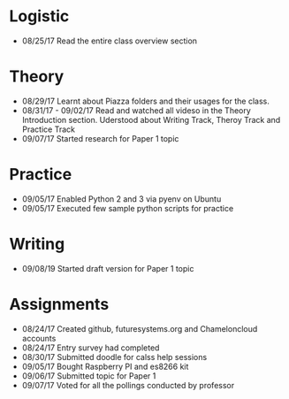 # Logistic

* 08/25/17 Read the entire class overview section 

# Theory

* 08/29/17 Learnt about Piazza folders and their usages for the class.
* 08/31/17 - 09/02/17 Read and watched all videso in the Theory Introduction section. Uderstood about Writing Track, Theroy Track and Practice Track
* 09/07/17 Started research for Paper 1 topic

# Practice

* 09/05/17 Enabled Python 2 and 3 via pyenv on Ubuntu
* 09/05/17 Executed few sample python scripts for practice

# Writing

* 09/08/19 Started draft version for Paper 1 topic

# Assignments

* 08/24/17 Created github, futuresystems.org and Chameloncloud accounts
* 08/24/17 Entry survey had completed
* 08/30/17 Submitted doodle for calss help sessions
* 09/05/17 Bought Raspberry PI and es8266 kit
* 09/06/17 Submitted topic for Paper 1
* 09/07/17 Voted for all the pollings conducted by professor


